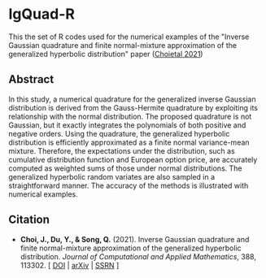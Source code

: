 # IgQuad-R  

This the set of R codes used for the numerical examples of the "Inverse Gaussian quadrature and finite normal-mixture approximation of the generalized hyperbolic distribution" paper ([Choietal 2021])

## Abstract
In this study, a numerical quadrature for the generalized inverse Gaussian distribution is derived from the Gauss-Hermite quadrature by exploiting its relationship with the normal distribution. The proposed quadrature is not Gaussian, but it exactly integrates the polynomials of both positive and negative orders. Using the quadrature, the generalized hyperbolic distribution is efficiently approximated as a finite normal variance-mean mixture. Therefore, the expectations under the distribution, such as cumulative distribution function and European option price, are accurately computed as weighted sums of those under normal distributions. The generalized hyperbolic random variates are also sampled in a straightforward manner. The accuracy of the methods is illustrated with numerical examples.

## Citation
* __Choi, J., Du, Y., & Song, Q.__ (2021). Inverse Gaussian quadrature and finite normal-mixture approximation of the generalized hyperbolic distribution. *Journal of Computational and Applied Mathematics*, 388, 113302. [ [DOI](https://doi.org/10.1016/j.cam.2020.113302) | [arXiv](https://arxiv.org/abs/1810.01116) | [SSRN](http://ssrn.com/abstract=3259013) ]

[Choietal 2021]: https://doi.org/10.1016/j.cam.2020.113302
